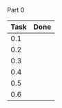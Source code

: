 Part 0

| Task | Done |
|------|------|
| 0.1  |      | 
| 0.2  |      |
| 0.3  |      |
| 0.4  |      |
| 0.5  |      |
| 0.6  |      |


